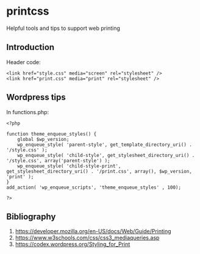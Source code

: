 # printcss
Helpful tools and tips to support web printing

## Introduction

Header code:

```
<link href="style.css" media="screen" rel="stylesheet" />                                                                                       
<link href="print.css" media="print" rel="stylesheet" />
```

## Wordpress tips

In functions.php:

```
<?php                                                                                                                                                     

function theme_enqueue_styles() {
    global $wp_version;
    wp_enqueue_style( 'parent-style', get_template_directory_uri() . '/style.css' ); 
    wp_enqueue_style( 'child-style', get_stylesheet_directory_uri() . '/style.css', array('parent-style') ); 
    wp_enqueue_style( 'child-style-print', get_stylesheet_directory_uri() . '/print.css', array(), $wp_version, 'print' ); 
}
add_action( 'wp_enqueue_scripts', 'theme_enqueue_styles' , 100);

?>
```

## Bibliography

1. https://developer.mozilla.org/en-US/docs/Web/Guide/Printing
2. https://www.w3schools.com/css/css3_mediaqueries.asp
3. https://codex.wordpress.org/Styling_for_Print
